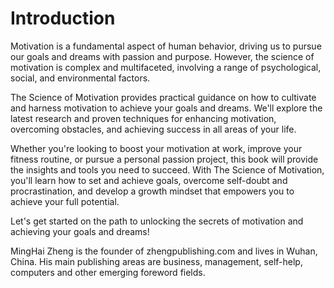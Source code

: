 # Introduction

Motivation is a fundamental aspect of human behavior, driving us to pursue our goals and dreams with passion and purpose. However, the science of motivation is complex and multifaceted, involving a range of psychological, social, and environmental factors.

The Science of Motivation provides practical guidance on how to cultivate and harness motivation to achieve your goals and dreams. We'll explore the latest research and proven techniques for enhancing motivation, overcoming obstacles, and achieving success in all areas of your life.

Whether you're looking to boost your motivation at work, improve your fitness routine, or pursue a personal passion project, this book will provide the insights and tools you need to succeed. With The Science of Motivation, you'll learn how to set and achieve goals, overcome self-doubt and procrastination, and develop a growth mindset that empowers you to achieve your full potential.

Let's get started on the path to unlocking the secrets of motivation and achieving your goals and dreams!

MingHai Zheng is the founder of zhengpublishing.com and lives in Wuhan, China. His main publishing areas are business, management, self-help, computers and other emerging foreword fields.
